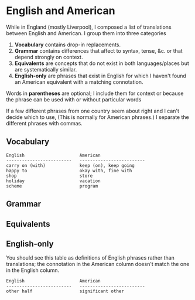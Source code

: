 English and American
====
While in England (mostly Liverpool), I composed a list of translations between
English and American. I group them into three categories

  1. **Vocabulary** contains drop-in replacements.
  2. **Grammar** contains differences that affect to syntax, tense, &c.
    or that depend strongly on context.
  3. **Equivalents** are concepts that do not exist in both languages/places
    but are systematically similar.
  4. **English-only** are phrases that exist in English for which I haven't
    found an American equivalent with a matching connotation.

Words in **parentheses** are optional; I include them for context or because the
phrase can be used with or without particular words

If a few different phrases from one country seem about right and I can't decide
which to use, (This is normally for American phrases.) I separate the different
phrases with commas.

## Vocabulary

    English                     American
    -------------------------   -------------------------
    carry on (with)             keep (on), keep going
    happy to                    okay with, fine with
    shop                        store
    holiday                     vacation
    scheme                      program

## Grammar

## Equivalents

## English-only
You should see this table as definitions of English phrases rather than
translations; the connotation in the American column doesn't match the one
in the English column.

    English                     American
    -------------------------   -------------------------
    other half                  significant other
